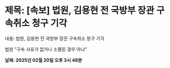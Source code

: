 # **제목: [속보] 법원, 김용현 전 국방부 장관 구속취소 청구 기각**

  내용: 법원, 김용현 전 국방부 장관 구속취소 청구 기각  

법원 "구속 사유가 없거나 소멸된 경우 아냐"

  **날짜: 2025년 02월 20일 오후 3시 48분**